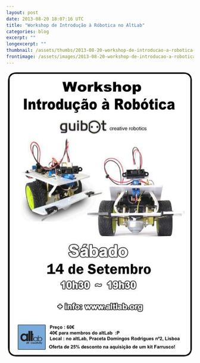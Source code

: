 ```yaml
---
layout: post
date: 2013-08-20 18:07:16 UTC
title: "Workshop de Introdução à Róbotica no AltLab"
categories: blog
excerpt: ""
longexcerpt: ""
thumbnail: /assets/thumbs/2013-08-20-workshop-de-introducao-a-robotica-no-altlab-1.jpg
frontimage: /assets/images/2013-08-20-workshop-de-introducao-a-robotica-no-altlab-1.jpg
---
```


<a href="http://altlab.org/2013/08/14/workshop-introducao-a-robotica/">![](/assets/images/2013-08-20-workshop-de-introducao-a-robotica-no-altlab-1.jpg)</a>
